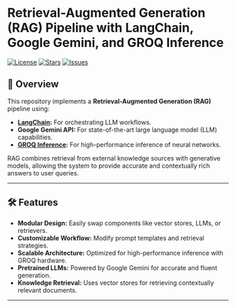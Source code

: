 # Retrieval-Augmented Generation (RAG) Pipeline with LangChain, Google Gemini, and GROQ Inference

[![License](https://img.shields.io/github/license/Abhilash-0322/rag-pipeline)](LICENSE)
[![Stars](https://img.shields.io/github/stars/Abhilash-0322/rag-pipeline)](https://github.com/your-username/rag-pipeline/stargazers)
[![Issues](https://img.shields.io/github/issues/Abhilash-0322/rag-pipeline)](https://github.com/your-username/rag-pipeline/issues)

## 🚀 Overview

This repository implements a **Retrieval-Augmented Generation (RAG)** pipeline using:
- **[LangChain](https://github.com/hwchase17/langchain):** For orchestrating LLM workflows.
- **Google Gemini API:** For state-of-the-art large language model (LLM) capabilities.
- **[GROQ Inference](https://groq.com):** For high-performance inference of neural networks.

RAG combines retrieval from external knowledge sources with generative models, allowing the system to provide accurate and contextually rich answers to user queries.

---

## 🛠️ Features

- **Modular Design:** Easily swap components like vector stores, LLMs, or retrievers.
- **Customizable Workflow:** Modify prompt templates and retrieval strategies.
- **Scalable Architecture:** Optimized for high-performance inference with GROQ hardware.
- **Pretrained LLMs:** Powered by Google Gemini for accurate and fluent generation.
- **Knowledge Retrieval:** Uses vector stores for retrieving contextually relevant documents.

---
 
